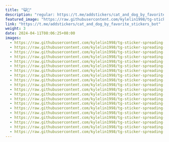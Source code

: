 ```yaml
---
title: "😺🐶"
description: "regular: https://t.me/addstickers/cat_and_dog_by_favorite_stickers_bot"
featured_image: "https://raw.githubusercontent.com/kylelin1998/tg-sticker-spreading-worldwide-images/main/img/b3e9258a-536e-43b6-a0d7-42a32815b1da.jpg"
link: "https://t.me/addstickers/cat_and_dog_by_favorite_stickers_bot"
weight: 3
date: 2024-04-11T08:06:25+08:00
images:
  - https://raw.githubusercontent.com/kylelin1998/tg-sticker-spreading-worldwide-images/main/img/b3e9258a-536e-43b6-a0d7-42a32815b1da.jpg
  - https://raw.githubusercontent.com/kylelin1998/tg-sticker-spreading-worldwide-images/main/img/07740340-7288-4742-92c2-58e703d59bb2.jpg
  - https://raw.githubusercontent.com/kylelin1998/tg-sticker-spreading-worldwide-images/main/img/a2ac8907-9ef1-4ed6-bead-81383a12c1cb.jpg
  - https://raw.githubusercontent.com/kylelin1998/tg-sticker-spreading-worldwide-images/main/img/a100fa04-9f5c-41a0-aeca-bdeeb93db458.jpg
  - https://raw.githubusercontent.com/kylelin1998/tg-sticker-spreading-worldwide-images/main/img/5a8f682b-19ca-4060-beb1-7320387ab3a5.jpg
  - https://raw.githubusercontent.com/kylelin1998/tg-sticker-spreading-worldwide-images/main/img/a1d016b5-488b-46d7-9c49-0b058ec072b4.jpg
  - https://raw.githubusercontent.com/kylelin1998/tg-sticker-spreading-worldwide-images/main/img/bb30f184-f102-45fd-bec7-7ebc69f21a1b.jpg
  - https://raw.githubusercontent.com/kylelin1998/tg-sticker-spreading-worldwide-images/main/img/09b16db6-0dfc-423c-af40-e165037a10fa.jpg
  - https://raw.githubusercontent.com/kylelin1998/tg-sticker-spreading-worldwide-images/main/img/b1c49dfb-1511-4711-848b-d27b2de885a0.jpg
  - https://raw.githubusercontent.com/kylelin1998/tg-sticker-spreading-worldwide-images/main/img/8206d7b4-bde5-4748-86f2-2b0bc512803b.jpg
  - https://raw.githubusercontent.com/kylelin1998/tg-sticker-spreading-worldwide-images/main/img/e152abb5-b6d9-4d6d-83a8-c46d8ec4b9e3.jpg
  - https://raw.githubusercontent.com/kylelin1998/tg-sticker-spreading-worldwide-images/main/img/ebf89ea1-b53f-45db-950f-769780bc4c7c.jpg
  - https://raw.githubusercontent.com/kylelin1998/tg-sticker-spreading-worldwide-images/main/img/d0b8e31b-4288-4ee1-b333-f107e5f6f75d.jpg
  - https://raw.githubusercontent.com/kylelin1998/tg-sticker-spreading-worldwide-images/main/img/f709d6cd-2df3-4c36-aa15-e86bf91104ab.jpg
  - https://raw.githubusercontent.com/kylelin1998/tg-sticker-spreading-worldwide-images/main/img/eac6c002-c9d3-4c85-9e0b-bf154d21ab61.jpg
  - https://raw.githubusercontent.com/kylelin1998/tg-sticker-spreading-worldwide-images/main/img/ff75270d-c63f-44cf-8fa5-1b5d2e748d08.jpg
  - https://raw.githubusercontent.com/kylelin1998/tg-sticker-spreading-worldwide-images/main/img/8a25fc3d-cef7-4fe5-bdb2-c00310ab1031.jpg
  - https://raw.githubusercontent.com/kylelin1998/tg-sticker-spreading-worldwide-images/main/img/226e91cd-a505-42b3-9ba4-0f7d73acb0d0.jpg
  - https://raw.githubusercontent.com/kylelin1998/tg-sticker-spreading-worldwide-images/main/img/86f93172-377c-44cf-b14f-75a9b0faa1a6.jpg
  - https://raw.githubusercontent.com/kylelin1998/tg-sticker-spreading-worldwide-images/main/img/1f25d15d-db31-4457-a627-9edd14f265e6.jpg
---
```

